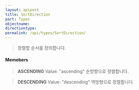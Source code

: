 ```yaml
---
layout: apipost
title: SortDirection
part: Types
objectname: 
directiontype: 
permalink: /api/types/SortDirection/
---
```



> 정렬할 순서를 정의합니다.

#### Memebers

> **ASCENDING** 
> Value: "ascending" 
> 순방향으로 정렬합니다. 

> **DESCENDING** 
> Value: "descending"
> 역방향으로 정렬합니다. 

